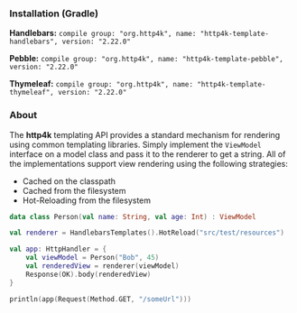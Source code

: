 ### Installation (Gradle)
**Handlebars:** ```compile group: "org.http4k", name: "http4k-template-handlebars", version: "2.22.0"```

**Pebble:** ```compile group: "org.http4k", name: "http4k-template-pebble", version: "2.22.0"```

**Thymeleaf:** ```compile group: "org.http4k", name: "http4k-template-thymeleaf", version: "2.22.0"```

### About
The **http4k** templating API provides a standard mechanism for rendering using common templating libraries. Simply implement the `ViewModel` interface on a model class and pass it to the renderer to get a string. All of the implementations support view rendering using the following strategies:

* Cached on the classpath
* Cached from the filesystem
* Hot-Reloading from the filesystem

```kotlin
data class Person(val name: String, val age: Int) : ViewModel

val renderer = HandlebarsTemplates().HotReload("src/test/resources")

val app: HttpHandler = {
    val viewModel = Person("Bob", 45)
    val renderedView = renderer(viewModel)
    Response(OK).body(renderedView)
}

println(app(Request(Method.GET, "/someUrl")))
```
